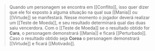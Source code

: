 > Quando um personagem se encontra em [[Conflito]], isso quer dizer que ele foi exposto à alguma situação na qual sua [[Mania]] ou [[Virtude]] se manifestará. Nesse momento o jogador deverá realizar um [[Teste de Moeda]], e seu resultado determinará qual das duas saiu vencerdora. Com o [[Teste de Moeda]] se o resultado obtido for **Cara**, o personagem demonstrará [[Mania]] e ficará [[Perturbado]]. Caso o resultado obtido seja **Coroa** o personagem demonstrará [[Virtude]] e ficará [[Motivado]].